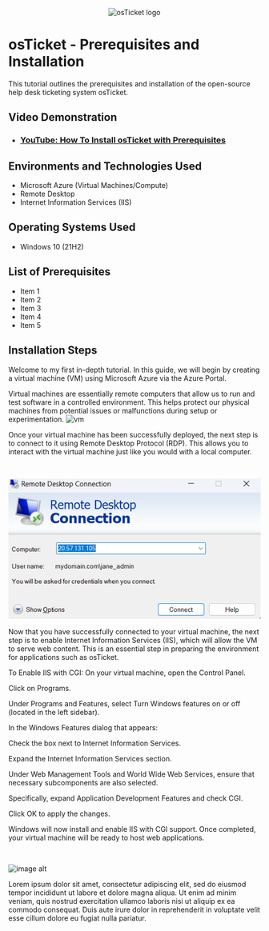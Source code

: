 <p align="center">
<img src="https://i.imgur.com/Clzj7Xs.png" alt="osTicket logo"/>
</p>

<h1>osTicket - Prerequisites and Installation</h1>
This tutorial outlines the prerequisites and installation of the open-source help desk ticketing system osTicket.<br />


<h2>Video Demonstration</h2>

- ### [YouTube: How To Install osTicket with Prerequisites](https://www.youtube.com)

<h2>Environments and Technologies Used</h2>

- Microsoft Azure (Virtual Machines/Compute)
- Remote Desktop
- Internet Information Services (IIS)

<h2>Operating Systems Used </h2>

- Windows 10</b> (21H2)

<h2>List of Prerequisites</h2>

- Item 1
- Item 2
- Item 3
- Item 4
- Item 5

<h2>Installation Steps</h2>
Welcome to my first in-depth tutorial. In this guide, we will begin by creating a virtual machine (VM) using Microsoft Azure via the Azure Portal.

Virtual machines are essentially remote computers that allow us to run and test software in a controlled environment. This helps protect our physical machines from potential issues or malfunctions during setup or experimentation.
![vm](https://github.com/user-attachments/assets/5bff25ab-7706-41a1-9ddd-c5a30ff319bd)


<p>
Once your virtual machine has been successfully deployed, the next step is to connect to it using Remote Desktop Protocol (RDP). This allows you to interact with the virtual machine just like you would with a local computer.
</p>
<br />

![image alt](https://github.com/XanthquanM/osticket-prereqs/blob/878d8c759ebcf1847f69cd26700cee87486b64e1/Screenshot%202025-04-22%20103634.png)

Now that you have successfully connected to your virtual machine, the next step is to enable Internet Information Services (IIS), which will allow the VM to serve web content. This is an essential step in preparing the environment for applications such as osTicket.

To Enable IIS with CGI:
On your virtual machine, open the Control Panel.

Click on Programs.

Under Programs and Features, select Turn Windows features on or off (located in the left sidebar).

In the Windows Features dialog that appears:

Check the box next to Internet Information Services.

Expand the Internet Information Services section.

Under Web Management Tools and World Wide Web Services, ensure that necessary subcomponents are also selected.

Specifically, expand Application Development Features and check CGI.

Click OK to apply the changes.

Windows will now install and enable IIS with CGI support. Once completed, your virtual machine will be ready to host web applications.
</p>
<br />

![image alt]()

<p>
Lorem ipsum dolor sit amet, consectetur adipiscing elit, sed do eiusmod tempor incididunt ut labore et dolore magna aliqua. Ut enim ad minim veniam, quis nostrud exercitation ullamco laboris nisi ut aliquip ex ea commodo consequat. Duis aute irure dolor in reprehenderit in voluptate velit esse cillum dolore eu fugiat nulla pariatur.
</p>
<br />
